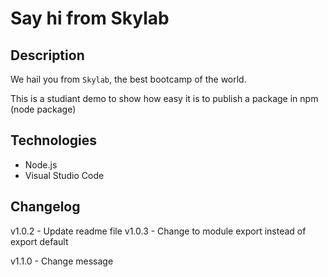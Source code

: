 # Say hi from Skylab

## Description

We hail you from `Skylab`, the best bootcamp of the world.

This is a studiant demo to show how easy it is to publish a package in npm (node package)

## Technologies

- Node.js
- Visual Studio Code

## Changelog

v1.0.2 - Update readme file
v1.0.3 - Change to module export instead of export default

v1.1.0 - Change message
